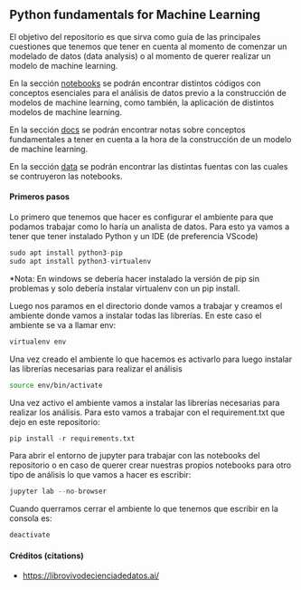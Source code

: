 ## Python fundamentals for Machine Learning

El objetivo del repositorio es que sirva como guía de las principales cuestiones que tenemos que tener en cuenta al momento de comenzar un modelado de datos (data analysis) o al momento de querer realizar un modelo de machine learning.

En la sección [notebooks](https://github.com/LautaroPintos/MachineLearning_101/tree/main/notebooks) se podrán encontrar distintos códigos con conceptos esenciales para el análisis de datos previo a la construcción de modelos de machine learning, como también, la aplicación de distintos modelos de machine learning.

En la sección [docs](https://github.com/LautaroPintos/MachineLearning_101/tree/main/docs) se podrán encontrar notas sobre conceptos fundamentales a tener en cuenta a la hora de la construcción de un modelo de machine learning.

En la sección [data](https://github.com/LautaroPintos/MachineLearning_101/tree/main/data) se podrán encontrar las distintas fuentas con las cuales se contruyeron las notebooks.

#### Primeros pasos

Lo primero que tenemos que hacer es configurar el ambiente para que podamos trabajar como lo haría un analista de datos. Para esto ya vamos a tener que tener instalado Python y un IDE (de preferencia VScode)

```python
sudo apt install python3-pip
sudo apt install python3-virtualenv
```
*Nota: En windows se debería hacer instalado la versión de pip sin problemas y solo debería instalar virtualenv con un pip install.

Luego nos paramos en el directorio donde vamos a trabajar y creamos el ambiente donde vamos a instalar todas las librerías. En este caso el ambiente se va a llamar env:
```python
virtualenv env
```

Una vez creado el ambiente lo que hacemos es activarlo para luego instalar las librerías necesarias para realizar el análisis
```bash
source env/bin/activate
```

Una vez activo el ambiente vamos a instalar las librerías necesarias para realizar los análisis. Para esto vamos a trabajar con el requirement.txt que dejo en este repositorio:
```python
pip install -r requirements.txt
```

Para abrir el entorno de jupyter para trabajar con las notebooks del repositorio o en caso de querer crear nuestras propios notebooks para otro tipo de análisis lo que vamos a hacer es escribir:
```python
jupyter lab --no-browser
```

Cuando querramos cerrar el ambiente lo que tenemos que escribir en la consola es:
```bash
deactivate
```


#### Créditos (citations)

* https://librovivodecienciadedatos.ai/


